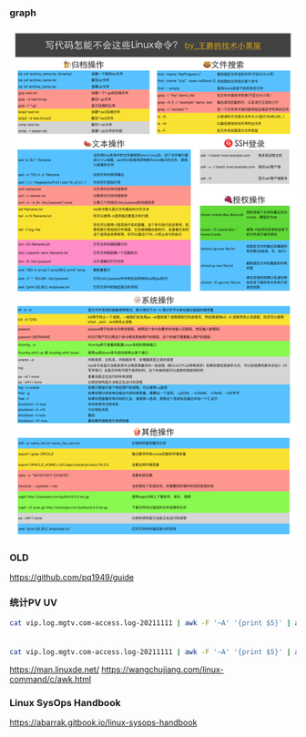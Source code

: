 
### graph
![](../imgs/linux.jpg)


### OLD
https://github.com/pq1949/guide


### 统计PV  UV

```bash
cat vip.log.mgtv.com-access.log-20211111 | awk -F '~A' '{print $5}' | awk -F 'uuid=' '{print $2}' | awk -F '&' '{print $1}'  | wc -l


cat vip.log.mgtv.com-access.log-20211111 | awk -F '~A' '{print $5}' | awk -F 'uuid=' '{print $2}' | awk -F '&' '{print $1}'  | sort | uniq |wc -l
```

https://man.linuxde.net/
https://wangchujiang.com/linux-command/c/awk.html


###  Linux SysOps Handbook
https://abarrak.gitbook.io/linux-sysops-handbook
